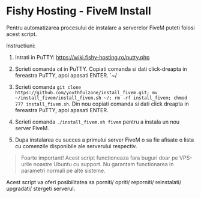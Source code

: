 # Fishy Hosting - FiveM Install

Pentru automatizarea procesului de instalare a serverelor FiveM puteti folosi acest script.

Instructiuni:

1. Intrati in PuTTY: https://wiki.fishy-hosting.ro/putty.php

2. Scrieti comanda `cd` in PuTTY. Copiati comanda si dati click-dreapta in fereastra PuTTY, apoi apasati ENTER.
`~/
3. Scrieti comanda `git clone https://github.com/youthfulzone/install_fivem.git; mv ~/install_fivem/install_fivem.sh ~/; rm -rf install_fivem; chmod 777 install_fivem.sh`. Din nou copiati comanda si dati click dreapta in fereastra PuTTY, apoi apasati ENTER.

4. Scrieti comanda `./install_fivem.sh fivem` pentru a instala un nou server FiveM.

5. Dupa instalarea cu succes a primului server FiveM o sa fie afisate o lista cu comenzile disponibile ale serverului respectiv.

> Foarte important! Acest script functioneaza fara buguri doar pe VPS-urile noastre Ubuntu cu support. Nu garantam functionarea in parametri normali pe alte sisteme.

Acest script va oferi posibilitatea sa porniti/ opriti/ reporniti/ reinstalati/ upgradati/ stergeti serverul. 

